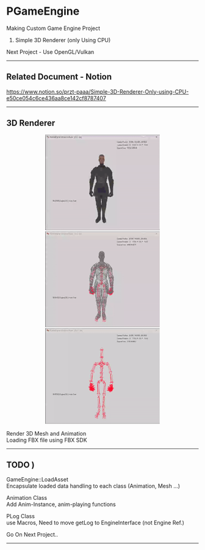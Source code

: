 # PGameEngine
Making Custom Game Engine Project  

1) Simple 3D Renderer (only Using CPU)
  
Next Project - Use OpenGL/Vulkan  


------------
## Related Document - Notion  
  
https://www.notion.so/przt-paaa/Simple-3D-Renderer-Only-using-CPU-e50ce054c6ce436aa8ce142cf8787407
  
------------
## 3D Renderer

<div align="center">
  <img src="/image/Normal.gif" width="300" height="250"/> <img src="/image/Wire.gif" width="300" height="250"/> <img src="/image/OnlyBone.gif" width="300" height="250"/>
</div>


  
    
Render 3D Mesh and Animation  
Loading FBX file using FBX SDK  

------------

## TODO )

GameEngine::LoadAsset  
Encapsulate loaded data handling to each class (Animation, Mesh ...)  
  
Animation Class  
Add Anim-Instance, anim-playing functions  
  
PLog Class  
use Macros, Need to move getLog to EngineInterface (not Engine Ref.)  

Go On Next Project..
  
------------
